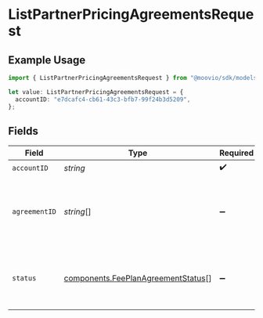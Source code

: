 # ListPartnerPricingAgreementsRequest

## Example Usage

```typescript
import { ListPartnerPricingAgreementsRequest } from "@moovio/sdk/models/operations";

let value: ListPartnerPricingAgreementsRequest = {
  accountID: "e7dcafc4-cb61-43c3-bfb7-99f24b3d5209",
};
```

## Fields

| Field                                                                                    | Type                                                                                     | Required                                                                                 | Description                                                                              |
| ---------------------------------------------------------------------------------------- | ---------------------------------------------------------------------------------------- | ---------------------------------------------------------------------------------------- | ---------------------------------------------------------------------------------------- |
| `accountID`                                                                              | *string*                                                                                 | :heavy_check_mark:                                                                       | N/A                                                                                      |
| `agreementID`                                                                            | *string*[]                                                                               | :heavy_minus_sign:                                                                       | A comma-separated list of agreement IDs to filter the results by.                        |
| `status`                                                                                 | [components.FeePlanAgreementStatus](../../models/components/feeplanagreementstatus.md)[] | :heavy_minus_sign:                                                                       | A comma-separated list of statuses to filter the results by.                             |